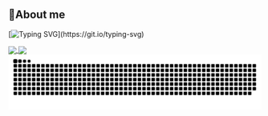 ## 👋About me
[![Typing SVG](https://readme-typing-svg.demolab.com?font=Consolas&weight=600&duration=3000&pause=1000&color=F7B41E&vCenter=true&random=true&width=435&lines=Hi!+I'm+a+backend+engineer.)](https://git.io/typing-svg)

<a href="https://github.com/anuraghazra/github-readme-stats">
  <img height=200 align="center" src="https://github-readme-stats.vercel.app/api?username=Lcwei-0708&show_icons=true&theme=gruvbox&bg_color=FAEED438&rank_icon=percentile&card_width=320" />
</a>
<a href="https://github.com/anuraghazra/convoychat">
  <img height=200 align="center" src="https://github-readme-stats.vercel.app/api/top-langs?username=Lcwei-0708&show_icons=true&theme=gruvbox&bg_color=FAEED438&layout=compact&langs_count=8&card_width=350" />
</a>

<picture>
  <source media="(prefers-color-scheme: dark)" srcset="https://raw.githubusercontent.com/Lcwei-0708/Lcwei-0708/main/dist/github-snake-dark.svg" />
  <img alt="GitHub Snake" src="https://raw.githubusercontent.com/Lcwei-0708/Lcwei-0708/main/dist/github-snake-dark.svg" />
</picture>